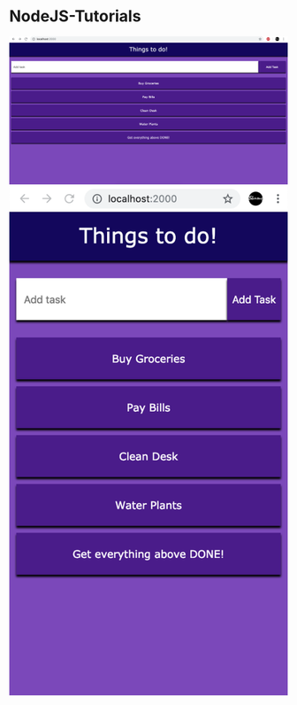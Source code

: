 # NodeJS-Tutorials
<p align="center">
  <img src="Browser.png" /> <br />
  <img src="Mobile.png" />
</p>